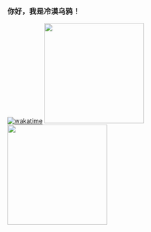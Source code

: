 ### 你好，我是冷漠乌鸦！
[![wakatime](https://wakatime.com/badge/user/6ede7a2c-5896-44cd-9b52-4b52aeeda6d9.svg)](https://wakatime.com/@6ede7a2c-5896-44cd-9b52-4b52aeeda6d9)
<a href="https://github.com/lengmowuya">
  <img height="225" src="https://github-readme-stats.vercel.app/api?username=lengmowuya&show_icons=true&include_all_commits=true&count_private=true"/>
  <img height="225" src="https://github-readme-stats.vercel.app/api/top-langs/?username=lengmowuya"/>
</a>




